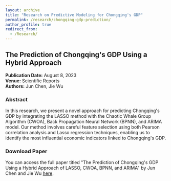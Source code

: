 ```yaml
---
layout: archive
title: "Research on Predictive Modeling for Chongqing's GDP"
permalink: /research/chongqing-gdp-prediction/
author_profile: true
redirect_from: 
  - /Research/
---
```


## The Prediction of Chongqing's GDP Using a Hybrid Approach

**Publication Date:** August 8, 2023  
**Venue:** Scientific Reports  
**Authors:** Jun Chen, Jie Wu  

### Abstract

In this research, we present a novel approach for predicting Chongqing's GDP by integrating the LASSO method with the Chaotic Whale Group Algorithm (CWOA), Back Propagation Neural Network (BPNN), and ARIMA model. Our method involves careful feature selection using both Pearson correlation analysis and Lasso regression techniques, enabling us to identify the most influential economic indicators linked to Chongqing's GDP.

### Download Paper

You can access the full paper titled "The Prediction of Chongqing's GDP Using a Hybrid Approach of LASSO, CWOA, BPNN, and ARIMA" by Jun Chen and Jie Wu [here](http://ChenJuntao1.github.io/files/My%20paper1.pdf).

